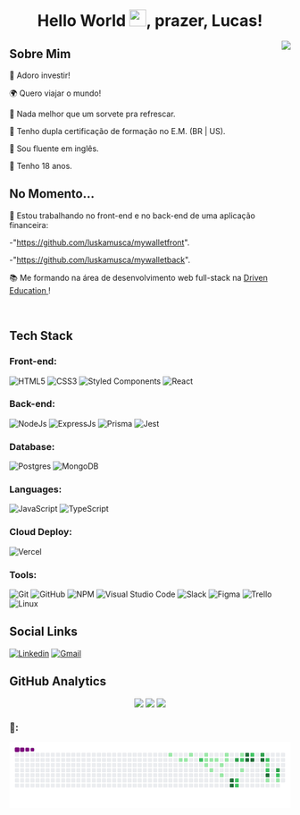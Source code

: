 <h1 align='center'>Hello World <img src="https://raw.githubusercontent.com/kaueMarques/kaueMarques/master/hi.gif" width="30px" height="30px">, prazer, Lucas! </h1>


<img src="https://i.pinimg.com/originals/e8/f4/53/e8f453469a3ec97ecd354df465d73913.gif" align="right"></img>

## Sobre Mim

💸 Adoro investir!

🌍 Quero viajar o mundo!

🍨 Nada melhor que um sorvete pra refrescar. 

🏫 Tenho dupla certificação de formação no E.M. (BR | US).

💬 Sou fluente em inglês.

🌱 Tenho 18 anos. 

## No Momento...

🏦 Estou trabalhando no front-end e no back-end de uma aplicação financeira:

-"https://github.com/luskamusca/mywalletfront".

-"https://github.com/luskamusca/mywalletback".

📚 Me formando na área de desenvolvimento web full-stack na <a href="https://www.driven.com.br/" target="_blank"> Driven Education </a>!

<br/>

## Tech Stack

### Front-end:

![HTML5](https://img.shields.io/badge/html5-%23E34F26.svg?style=for-the-badge&logo=html5&logoColor=white)
![CSS3](https://img.shields.io/badge/css3-%231572B6.svg?style=for-the-badge&logo=css3&logoColor=white)
![Styled Components](https://img.shields.io/badge/styled--components-DB7093?style=for-the-badge&logo=styled-components&logoColor=white)
![React](https://img.shields.io/badge/react-%2320232a.svg?style=for-the-badge&logo=react&logoColor=%2361DAFB)

### Back-end:

![NodeJs](https://img.shields.io/badge/node.js-6DA55F?style=for-the-badge&logo=node.js&logoColor=white)
![ExpressJs](https://img.shields.io/badge/Express.js-000000?style=for-the-badge&logo=express&logoColor=white)
![Prisma](https://img.shields.io/badge/Prisma-3982CE?style=for-the-badge&logo=Prisma&logoColor=white)
![Jest](https://img.shields.io/badge/Jest-C21325?style=for-the-badge&logo=jest&logoColor=white)

### Database:

![Postgres](https://img.shields.io/badge/postgres-%23316192.svg?style=for-the-badge&logo=postgresql&logoColor=white)
![MongoDB](https://img.shields.io/badge/MongoDB-%234ea94b.svg?style=for-the-badge&logo=mongodb&logoColor=white)

### Languages:

![JavaScript](https://img.shields.io/badge/javascript-%23323330.svg?style=for-the-badge&logo=javascript&logoColor=%23F7DF1E)
![TypeScript](https://img.shields.io/badge/typescript-%23007ACC.svg?style=for-the-badge&logo=typescript&logoColor=white)

### Cloud Deploy:

![Vercel](https://img.shields.io/badge/Vercel-000000?style=for-the-badge&logo=vercel&logoColor=white)

### Tools:

![Git](https://img.shields.io/badge/GIT-E44C30?style=for-the-badge&logo=git&logoColor=white)
![GitHub](https://img.shields.io/badge/GitHub-100000?style=for-the-badge&logo=github&logoColor=white)
![NPM](https://img.shields.io/badge/npm-CB3837?style=for-the-badge&logo=npm&logoColor=white)
![Visual Studio Code](https://img.shields.io/badge/Visual_Studio_Code-0078D4?style=for-the-badge&logo=visual%20studio%20code&logoColor=white)
![Slack](https://img.shields.io/badge/Slack-4A154B?style=for-the-badge&logo=slack&logoColor=white)
![Figma](https://img.shields.io/badge/Figma-F24E1E?style=for-the-badge&logo=figma&logoColor=white)
![Trello](https://img.shields.io/badge/Trello-0052CC?style=for-the-badge&logo=trello&logoColor=white)
![Linux](https://img.shields.io/badge/Linux-FCC624?style=for-the-badge&logo=linux&logoColor=black)

## Social Links

[![Linkedin](https://img.shields.io/badge/LinkedIn-0077B5?style=for-the-badge&logo=linkedin&logoColor=white)](https://www.linkedin.com/in/luskamusca/)
[![Gmail](https://img.shields.io/badge/Gmail-D14836?style=for-the-badge&logo=gmail&logoColor=white)](mailto:luskamuskammouse@gmail.com)

## GitHub Analytics

<div align="center">
  <img src="https://github-readme-streak-stats.herokuapp.com?user=luskamusca&hide_border=true&date_format=M%20j%5B%2C%20Y%5D&ring=5194F0&fire=5194F0&currStreakLabel=5194F0" />

  <img height="205em" src="https://github-readme-stats.vercel.app/api?username=luskamusca&show_icons=true&hide_border=true" />

  <img height="205em" src="https://github-readme-stats.vercel.app/api/top-langs/?username=luskamusca" />
</div>

### 🐍:

<div align="center">

  ![snake gif](https://github.com/luskamusca/luskamusca/blob/output/github-contribution-grid-snake.gif)
  
</div>


